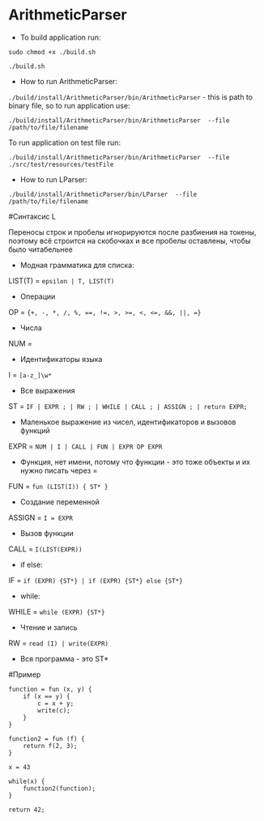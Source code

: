 # ArithmeticParser

* To build application run:

`sudo chmod +x ./build.sh`

`./build.sh`

* How to run ArithmeticParser:

`./build/install/ArithmeticParser/bin/ArithmeticParser` - 
this is path to binary file, so
to run application use:

`./build/install/ArithmeticParser/bin/ArithmeticParser 
--file /path/to/file/filename`

To run application on test file run:

`./build/install/ArithmeticParser/bin/ArithmeticParser 
--file ./src/test/resources/testFile`

* How to run LParser:

`./build/install/ArithmeticParser/bin/LParser 
--file /path/to/file/filename`

#Синтаксис L

Переносы строк и пробелы игнорируются после разбиения на токены, 
поэтому всё строится на скобочках и все пробелы 
оставлены, чтобы было читабельнее

* Модная грамматика для списка:

LIST(T) = `epsilon | T, LIST(T)`

* Операции

OP = `{+, -, *, /, %, ==, !=, >, >=, <, <=, &&, ||, =}`

* Числа
 
NUM =
 
* Идентификаторы языка

I = `[a-z_]\w*`

* Все выражения

ST = `IF | EXPR ; | RW ; | WHILE | CALL ; | ASSIGN ; | return EXPR;`

* Маленькое выражение из чисел, идентификаторов и вызовов функций

EXPR = `NUM | I | CALL | FUN | EXPR OP EXPR`

* Функция, нет имени, потому что функции - это тоже объекты и их
нужно писать через =

FUN = `fun (LIST(I)) { ST* } `

* Создание переменной

ASSIGN = `I = EXPR`

* Вызов функции

CALL = `I(LIST(EXPR))`

* if else:

IF = `if (EXPR) {ST*} | if (EXPR) {ST*} else {ST*}`

* while:

WHILE = `while (EXPR) {ST*}`

* Чтение и запись

RW = `read (I) | write(EXPR)`

- Вся программа - это ST*

#Пример

```
function = fun (x, y) {
    if (x == y) {
        c = x + y;
        write(c);
    }
}

function2 = fun (f) {
    return f(2, 3);
}

x = 43

while(x) {
    function2(function);
}

return 42;
```